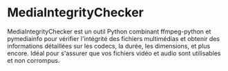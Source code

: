 # MediaIntegrityChecker
MediaIntegrityChecker est un outil Python combinant ffmpeg-python et pymediainfo pour vérifier l'intégrité des fichiers multimédias et obtenir des informations détaillées sur les codecs, la durée, les dimensions, et plus encore. Idéal pour s'assurer que vos fichiers vidéo et audio sont utilisables et non corrompus.

